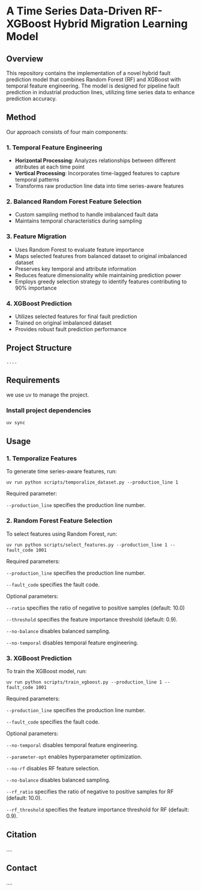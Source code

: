# A Time Series Data-Driven RF-XGBoost Hybrid Migration Learning Model

## Overview
This repository contains the implementation of a novel hybrid fault prediction model that combines Random Forest (RF) and XGBoost with temporal feature engineering. The model is designed for pipeline fault prediction in industrial production lines, utilizing time series data to enhance prediction accuracy.

## Method
Our approach consists of four main components:

### 1. Temporal Feature Engineering
- **Horizontal Processing**: Analyzes relationships between different attributes at each time point
- **Vertical Processing**: Incorporates time-lagged features to capture temporal patterns
- Transforms raw production line data into time series-aware features

### 2. Balanced Random Forest Feature Selection
- Custom sampling method to handle imbalanced fault data
- Maintains temporal characteristics during sampling

### 3. Feature Migration
- Uses Random Forest to evaluate feature importance
- Maps selected features from balanced dataset to original imbalanced dataset
- Preserves key temporal and attribute information
- Reduces feature dimensionality while maintaining prediction power
- Employs greedy selection strategy to identify features contributing to 90% importance

### 4. XGBoost Prediction
- Utilizes selected features for final fault prediction
- Trained on original imbalanced dataset
- Provides robust fault prediction performance

## Project Structure
```angular2html
....
```

## Requirements
we use uv to manage the project.
### Install project dependencies
```bash
uv sync
```

## Usage
### 1. Temporalize Features
To generate time series-aware features, run:
``` 
uv run python scripts/temporalize_dataset.py --production_line 1
```

Required parameter:

`--production_line` specifies the production line number.


### 2. Random Forest Feature Selection
To select features using Random Forest, run:
```
uv run python scripts/select_features.py --production_line 1 --fault_code 1001
```
Required parameters:

`--production_line` specifies the production line number.

`--fault_code` specifies the fault code.

Optional parameters:

`--ratio` specifies the ratio of negative to positive samples (default: 10.0)

`--threshold` specifies the feature importance threshold (default: 0.9).

`--no-balance` disables balanced sampling.

`--no-temporal` disables temporal feature engineering.

### 3. XGBoost Prediction
To train the XGBoost model, run:
```
uv run python scripts/train_xgboost.py --production_line 1 --fault_code 1001
```
Required parameters:

`--production_line` specifies the production line number.

`--fault_code` specifies the fault code.

Optional parameters:

`--no-temporal` disables temporal feature engineering.

`--parameter-opt` enables hyperparameter optimization.

`--no-rf` disables RF feature selection.

`--no-balance` disables balanced sampling.

`--rf_ratio` specifies the ratio of negative to positive samples for RF (default: 10.0).

`--rf_threshold` specifies the feature importance threshold for RF (default: 0.9).

## Citation
....

## Contact
....